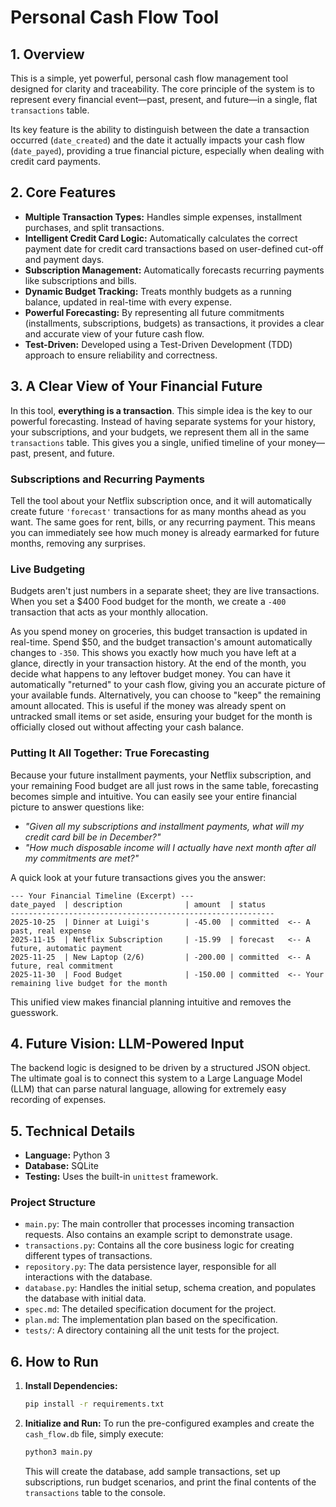 # Personal Cash Flow Tool

## 1. Overview

This is a simple, yet powerful, personal cash flow management tool designed for clarity and traceability. The core principle of the system is to represent every financial event—past, present, and future—in a single, flat `transactions` table.

Its key feature is the ability to distinguish between the date a transaction occurred (`date_created`) and the date it actually impacts your cash flow (`date_payed`), providing a true financial picture, especially when dealing with credit card payments.

## 2. Core Features

*   **Multiple Transaction Types:** Handles simple expenses, installment purchases, and split transactions.
*   **Intelligent Credit Card Logic:** Automatically calculates the correct payment date for credit card transactions based on user-defined cut-off and payment days.
*   **Subscription Management:** Automatically forecasts recurring payments like subscriptions and bills.
*   **Dynamic Budget Tracking:** Treats monthly budgets as a running balance, updated in real-time with every expense.
*   **Powerful Forecasting:** By representing all future commitments (installments, subscriptions, budgets) as transactions, it provides a clear and accurate view of your future cash flow.
*   **Test-Driven:** Developed using a Test-Driven Development (TDD) approach to ensure reliability and correctness.

## 3. A Clear View of Your Financial Future

In this tool, **everything is a transaction**. This simple idea is the key to our powerful forecasting. Instead of having separate systems for your history, your subscriptions, and your budgets, we represent them all in the same `transactions` table. This gives you a single, unified timeline of your money—past, present, and future.

### Subscriptions and Recurring Payments

Tell the tool about your Netflix subscription once, and it will automatically create future `'forecast'` transactions for as many months ahead as you want. The same goes for rent, bills, or any recurring payment. This means you can immediately see how much money is already earmarked for future months, removing any surprises.

### Live Budgeting

Budgets aren't just numbers in a separate sheet; they are live transactions. When you set a $400 Food budget for the month, we create a `-400` transaction that acts as your monthly allocation.

As you spend money on groceries, this budget transaction is updated in real-time. Spend $50, and the budget transaction's amount automatically changes to `-350`. This shows you exactly how much you have left at a glance, directly in your transaction history. At the end of the month, you decide what happens to any leftover budget money. You can have it automatically "returned" to your cash flow, giving you an accurate picture of your available funds. Alternatively, you can choose to "keep" the remaining amount allocated. This is useful if the money was already spent on untracked small items or set aside, ensuring your budget for the month is officially closed out without affecting your cash balance.

### Putting It All Together: True Forecasting

Because your future installment payments, your Netflix subscription, and your remaining Food budget are all just rows in the same table, forecasting becomes simple and intuitive. You can easily see your entire financial picture to answer questions like:

*   *"Given all my subscriptions and installment payments, what will my credit card bill be in December?"*
*   *"How much disposable income will I actually have next month after all my commitments are met?"*

A quick look at your future transactions gives you the answer:

```
--- Your Financial Timeline (Excerpt) ---
date_payed  | description              | amount  | status
-----------------------------------------------------------
2025-10-25  | Dinner at Luigi's        | -45.00  | committed  <-- A past, real expense
2025-11-15  | Netflix Subscription     | -15.99  | forecast   <-- A future, automatic payment
2025-11-25  | New Laptop (2/6)         | -200.00 | committed  <-- A future, real commitment
2025-11-30  | Food Budget              | -150.00 | committed  <-- Your remaining live budget for the month
```

This unified view makes financial planning intuitive and removes the guesswork.

## 4. Future Vision: LLM-Powered Input

The backend logic is designed to be driven by a structured JSON object. The ultimate goal is to connect this system to a Large Language Model (LLM) that can parse natural language, allowing for extremely easy recording of expenses.

## 5. Technical Details

*   **Language:** Python 3
*   **Database:** SQLite
*   **Testing:** Uses the built-in `unittest` framework.

### Project Structure

*   `main.py`: The main controller that processes incoming transaction requests. Also contains an example script to demonstrate usage.
*   `transactions.py`: Contains all the core business logic for creating different types of transactions.
*   `repository.py`: The data persistence layer, responsible for all interactions with the database.
*   `database.py`: Handles the initial setup, schema creation, and populates the database with initial data.
*   `spec.md`: The detailed specification document for the project.
*   `plan.md`: The implementation plan based on the specification.
*   `tests/`: A directory containing all the unit tests for the project.

## 6. How to Run

1.  **Install Dependencies:**
    ```bash
    pip install -r requirements.txt
    ```

2.  **Initialize and Run:**
    To run the pre-configured examples and create the `cash_flow.db` file, simply execute:
    ```bash
    python3 main.py
    ```
    This will create the database, add sample transactions, set up subscriptions, run budget scenarios, and print the final contents of the `transactions` table to the console.
